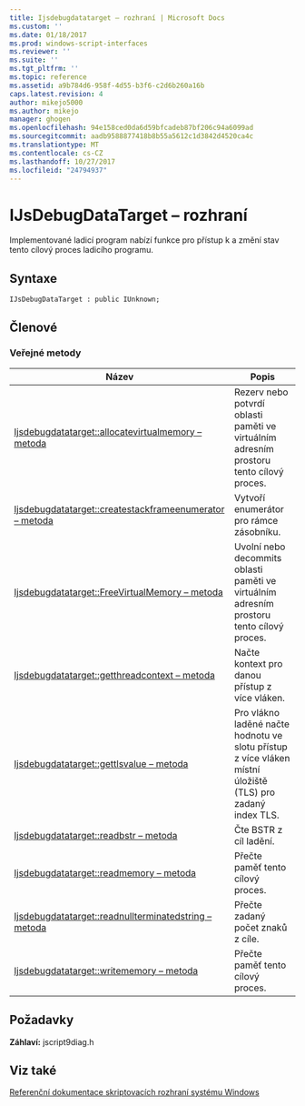 ```yaml
---
title: Ijsdebugdatatarget – rozhraní | Microsoft Docs
ms.custom: ''
ms.date: 01/18/2017
ms.prod: windows-script-interfaces
ms.reviewer: ''
ms.suite: ''
ms.tgt_pltfrm: ''
ms.topic: reference
ms.assetid: a9b784d6-958f-4d55-b3f6-c2d6b260a16b
caps.latest.revision: 4
author: mikejo5000
ms.author: mikejo
manager: ghogen
ms.openlocfilehash: 94e158ced0da6d59bfcadeb87bf206c94a6099ad
ms.sourcegitcommit: aadb9588877418b8b55a5612c1d3842d4520ca4c
ms.translationtype: MT
ms.contentlocale: cs-CZ
ms.lasthandoff: 10/27/2017
ms.locfileid: "24794937"
---
```

# <a name="ijsdebugdatatarget-interface"></a>IJsDebugDataTarget – rozhraní
Implementované ladicí program nabízí funkce pro přístup k a změní stav tento cílový proces ladicího programu.  
  
## <a name="syntax"></a>Syntaxe  
  
```  
IJsDebugDataTarget : public IUnknown;  
```  
  
## <a name="members"></a>Členové  
  
### <a name="public-methods"></a>Veřejné metody  
  
|Název|Popis|  
|----------|-----------------|  
|[Ijsdebugdatatarget::allocatevirtualmemory – metoda](../../winscript/reference/ijsdebugdatatarget-allocatevirtualmemory-method.md)|Rezerv nebo potvrdí oblasti paměti ve virtuálním adresním prostoru tento cílový proces.|  
|[Ijsdebugdatatarget::createstackframeenumerator – metoda](../../winscript/reference/ijsdebugdatatarget-createstackframeenumerator-method.md)|Vytvoří enumerátor pro rámce zásobníku.|  
|[Ijsdebugdatatarget::FreeVirtualMemory – metoda](../../winscript/reference/ijsdebugdatatarget-freevirtualmemory-method.md)|Uvolní nebo decommits oblasti paměti ve virtuálním adresním prostoru tento cílový proces.|  
|[Ijsdebugdatatarget::getthreadcontext – metoda](../../winscript/reference/ijsdebugdatatarget-getthreadcontext-method.md)|Načte kontext pro danou přístup z více vláken.|  
|[Ijsdebugdatatarget::gettlsvalue – metoda](../../winscript/reference/ijsdebugdatatarget-gettlsvalue-method.md)|Pro vlákno laděné načte hodnotu ve slotu přístup z více vláken místní úložiště (TLS) pro zadaný index TLS.|  
|[Ijsdebugdatatarget::readbstr – metoda](../../winscript/reference/ijsdebugdatatarget-readbstr-method.md)|Čte BSTR z cíl ladění.|  
|[Ijsdebugdatatarget::readmemory – metoda](../../winscript/reference/ijsdebugdatatarget-readmemory-method.md)|Přečte paměť tento cílový proces.|  
|[Ijsdebugdatatarget::readnullterminatedstring – metoda](../../winscript/reference/ijsdebugdatatarget-readnullterminatedstring-method.md)|Přečte zadaný počet znaků z cíle.|  
|[Ijsdebugdatatarget::writememory – metoda](../../winscript/reference/ijsdebugdatatarget-writememory-method.md)|Přečte paměť tento cílový proces.|  
  
## <a name="requirements"></a>Požadavky  
 **Záhlaví:** jscript9diag.h  
  
## <a name="see-also"></a>Viz také  
 [Referenční dokumentace skriptovacích rozhraní systému Windows](../../winscript/reference/windows-script-interfaces-reference.md)